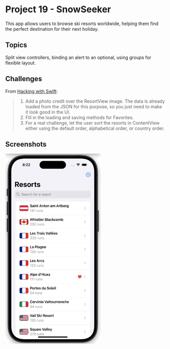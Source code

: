 # Project 19 - SnowSeeker

This app allows users to browse ski resorts worldwide, helping them find the perfect destination for their next holiday.

## Topics

Split view controllers, binding an alert to an optional, using groups for flexible layout.

## Challenges
From [Hacking with Swift](https://www.hackingwithswift.com/books/ios-swiftui/snowseeker-wrap-up):
>1. Add a photo credit over the ResortView image. The data is already loaded from the JSON for this purpose, so you just need to make it look good in the UI.
>2. Fill in the loading and saving methods for Favorites.
>3. For a real challenge, let the user sort the resorts in ContentView either using the default order, alphabetical order, or country order.

## Screenshots
<img src="/SnowSeeker/Screenshots/SnowSeeker.gif" width="300"/>
